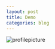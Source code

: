 ```yaml
---
layout: post
title: Demo
categories: blog
---
```


![profilepicture]({{site.baseurl}}/images/sleepy_at_work.jpg)
